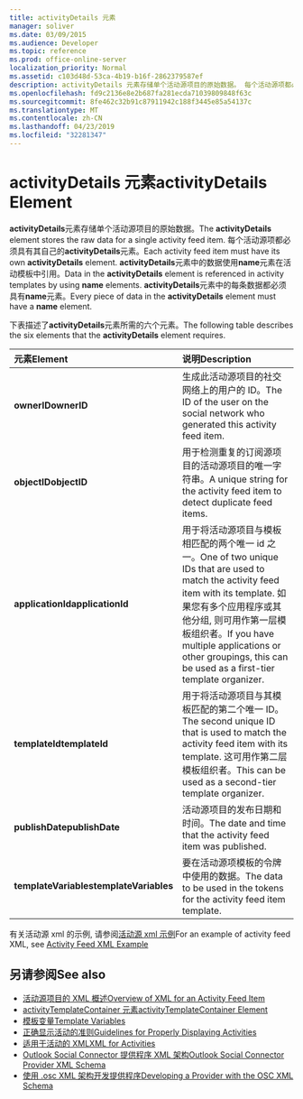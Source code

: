 ```yaml
---
title: activityDetails 元素
manager: soliver
ms.date: 03/09/2015
ms.audience: Developer
ms.topic: reference
ms.prod: office-online-server
localization_priority: Normal
ms.assetid: c103d48d-53ca-4b19-b16f-2862379587ef
description: activityDetails 元素存储单个活动源项目的原始数据。 每个活动源项都必须具有其自己的 activityDetails 元素。 activityDetails 元素中的数据使用 name 元素在活动模板中引用。
ms.openlocfilehash: fd9c2136e8e2b687fa281ecda71039809848f63c
ms.sourcegitcommit: 8fe462c32b91c87911942c188f3445e85a54137c
ms.translationtype: MT
ms.contentlocale: zh-CN
ms.lasthandoff: 04/23/2019
ms.locfileid: "32281347"
---
```

# <a name="activitydetails-element"></a><span data-ttu-id="92b48-105">activityDetails 元素</span><span class="sxs-lookup"><span data-stu-id="92b48-105">activityDetails Element</span></span>

<span data-ttu-id="92b48-106">**activityDetails**元素存储单个活动源项目的原始数据。</span><span class="sxs-lookup"><span data-stu-id="92b48-106">The **activityDetails** element stores the raw data for a single activity feed item.</span></span> <span data-ttu-id="92b48-107">每个活动源项都必须具有其自己的**activityDetails**元素。</span><span class="sxs-lookup"><span data-stu-id="92b48-107">Each activity feed item must have its own **activityDetails** element.</span></span> <span data-ttu-id="92b48-108">**activityDetails**元素中的数据使用**name**元素在活动模板中引用。</span><span class="sxs-lookup"><span data-stu-id="92b48-108">Data in the **activityDetails** element is referenced in activity templates by using **name** elements.</span></span> <span data-ttu-id="92b48-109">**activityDetails**元素中的每条数据都必须具有**name**元素。</span><span class="sxs-lookup"><span data-stu-id="92b48-109">Every piece of data in the **activityDetails** element must have a **name** element.</span></span> 
  
<span data-ttu-id="92b48-110">下表描述了**activityDetails**元素所需的六个元素。</span><span class="sxs-lookup"><span data-stu-id="92b48-110">The following table describes the six elements that the **activityDetails** element requires.</span></span> 
  
|<span data-ttu-id="92b48-111">**元素**</span><span class="sxs-lookup"><span data-stu-id="92b48-111">**Element**</span></span>|<span data-ttu-id="92b48-112">**说明**</span><span class="sxs-lookup"><span data-stu-id="92b48-112">**Description**</span></span>|
|:-----|:-----|
|<span data-ttu-id="92b48-113">**ownerID**</span><span class="sxs-lookup"><span data-stu-id="92b48-113">**ownerID**</span></span> <br/> |<span data-ttu-id="92b48-114">生成此活动源项目的社交网络上的用户的 ID。</span><span class="sxs-lookup"><span data-stu-id="92b48-114">The ID of the user on the social network who generated this activity feed item.</span></span>  <br/> |
|<span data-ttu-id="92b48-115">**objectID**</span><span class="sxs-lookup"><span data-stu-id="92b48-115">**objectID**</span></span> <br/> |<span data-ttu-id="92b48-116">用于检测重复的订阅源项目的活动源项目的唯一字符串。</span><span class="sxs-lookup"><span data-stu-id="92b48-116">A unique string for the activity feed item to detect duplicate feed items.</span></span>  <br/> |
|<span data-ttu-id="92b48-117">**applicationId**</span><span class="sxs-lookup"><span data-stu-id="92b48-117">**applicationId**</span></span> <br/> |<span data-ttu-id="92b48-118">用于将活动源项目与模板相匹配的两个唯一 id 之一。</span><span class="sxs-lookup"><span data-stu-id="92b48-118">One of two unique IDs that are used to match the activity feed item with its template.</span></span> <span data-ttu-id="92b48-119">如果您有多个应用程序或其他分组, 则可用作第一层模板组织者。</span><span class="sxs-lookup"><span data-stu-id="92b48-119">If you have multiple applications or other groupings, this can be used as a first-tier template organizer.</span></span>  <br/> |
|<span data-ttu-id="92b48-120">**templateId**</span><span class="sxs-lookup"><span data-stu-id="92b48-120">**templateId**</span></span> <br/> |<span data-ttu-id="92b48-121">用于将活动源项目与其模板匹配的第二个唯一 ID。</span><span class="sxs-lookup"><span data-stu-id="92b48-121">The second unique ID that is used to match the activity feed item with its template.</span></span> <span data-ttu-id="92b48-122">这可用作第二层模板组织者。</span><span class="sxs-lookup"><span data-stu-id="92b48-122">This can be used as a second-tier template organizer.</span></span>  <br/> |
|<span data-ttu-id="92b48-123">**publishDate**</span><span class="sxs-lookup"><span data-stu-id="92b48-123">**publishDate**</span></span> <br/> |<span data-ttu-id="92b48-124">活动源项目的发布日期和时间。</span><span class="sxs-lookup"><span data-stu-id="92b48-124">The date and time that the activity feed item was published.</span></span>  <br/> |
|<span data-ttu-id="92b48-125">**templateVariables**</span><span class="sxs-lookup"><span data-stu-id="92b48-125">**templateVariables**</span></span> <br/> |<span data-ttu-id="92b48-126">要在活动源项模板的令牌中使用的数据。</span><span class="sxs-lookup"><span data-stu-id="92b48-126">The data to be used in the tokens for the activity feed item template.</span></span>  <br/> |
   
<span data-ttu-id="92b48-127">有关活动源 xml 的示例, 请参阅[活动源 xml 示例](activity-feed-xml-example.md)</span><span class="sxs-lookup"><span data-stu-id="92b48-127">For an example of activity feed XML, see [Activity Feed XML Example](activity-feed-xml-example.md)</span></span>
  
## <a name="see-also"></a><span data-ttu-id="92b48-128">另请参阅</span><span class="sxs-lookup"><span data-stu-id="92b48-128">See also</span></span>

- [<span data-ttu-id="92b48-129">活动源项目的 XML 概述</span><span class="sxs-lookup"><span data-stu-id="92b48-129">Overview of XML for an Activity Feed Item</span></span>](overview-of-xml-for-an-activity-feed-item.md)  
- [<span data-ttu-id="92b48-130">activityTemplateContainer 元素</span><span class="sxs-lookup"><span data-stu-id="92b48-130">activityTemplateContainer Element</span></span>](activitytemplatecontainer-element.md)  
- [<span data-ttu-id="92b48-131">模板变量</span><span class="sxs-lookup"><span data-stu-id="92b48-131">Template Variables</span></span>](template-variables.md) 
- [<span data-ttu-id="92b48-132">正确显示活动的准则</span><span class="sxs-lookup"><span data-stu-id="92b48-132">Guidelines for Properly Displaying Activities</span></span>](guidelines-for-properly-displaying-activities.md)  
- [<span data-ttu-id="92b48-133">适用于活动的 XML</span><span class="sxs-lookup"><span data-stu-id="92b48-133">XML for Activities</span></span>](xml-for-activities.md)  
- [<span data-ttu-id="92b48-134">Outlook Social Connector 提供程序 XML 架构</span><span class="sxs-lookup"><span data-stu-id="92b48-134">Outlook Social Connector Provider XML Schema</span></span>](outlook-social-connector-provider-xml-schema.md)
- [<span data-ttu-id="92b48-135">使用 .osc XML 架构开发提供程序</span><span class="sxs-lookup"><span data-stu-id="92b48-135">Developing a Provider with the OSC XML Schema</span></span>](developing-a-provider-with-the-osc-xml-schema.md)

